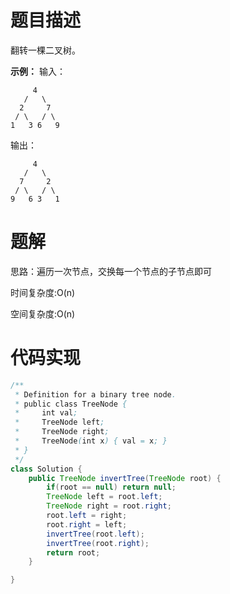 # 题目描述
翻转一棵二叉树。

__示例：__
输入：
```
     4
   /   \
  2     7
 / \   / \
1   3 6   9
```
输出：
```
     4
   /   \
  7     2
 / \   / \
9   6 3   1
```

# 题解
思路：遍历一次节点，交换每一个节点的子节点即可 

时间复杂度:O(n)  

空间复杂度:O(n)  

# 代码实现
```java
/**
 * Definition for a binary tree node.
 * public class TreeNode {
 *     int val;
 *     TreeNode left;
 *     TreeNode right;
 *     TreeNode(int x) { val = x; }
 * }
 */
class Solution {
    public TreeNode invertTree(TreeNode root) {
        if(root == null) return null;
        TreeNode left = root.left;
        TreeNode right = root.right;
        root.left = right;
        root.right = left;
        invertTree(root.left);
        invertTree(root.right);
        return root;
    }

}
```

